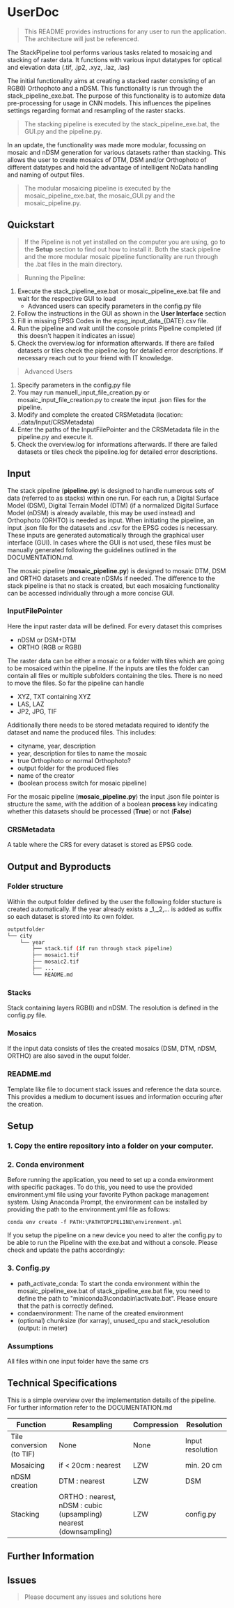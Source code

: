 # UserDoc
>This README provides instructions for any user to run the application. The architecture will just be referenced.

The StackPipeline tool performs various tasks related to mosaicing and stacking of raster data. It functions with various input datatypes for optical and elevation data (.tif, .jp2, .xyz, .laz, .las)

The initial functionality aims at creating a stacked raster consisting of an RGB(I) Orthophoto and a nDSM. This functionality is run through the stack_pipeline_exe.bat. The purpose of this functionality is to automize data pre-processing for usage in CNN models. This influences the pipelines settings regarding format and resampling of the raster stacks. 
>The stacking pipeline is executed by the stack_pipeline_exe.bat, the GUI.py and the pipeline.py.

In an update, the functionality was made more modular, focussing on mosaic and nDSM generation for various datasets rather than stacking. This allows the user to create mosaics of DTM, DSM and/or Orthophoto of different datatypes and hold the advantage of intelligent NoData handling and naming of output files. 
>The modular mosaicing pipeline is executed by the mosaic_pipeline_exe.bat, the mosaic_GUI.py and the mosaic_pipeline.py.



## Quickstart
>If the Pipeline is not yet installed on the computer you are using, go to the **Setup** section to find out how to install it. Both the stack pipeline and the more modular mosaic pipeline functionality are run through the .bat files in the main directory.

>Running the Pipeline:
1. Execute the stack_pipeline_exe.bat or mosaic_pipeline_exe.bat file and wait for the respective GUI to load
    - Advanced users can specify parameters in the config.py file
2. Follow the instructions in the GUI as shown in the **User Interface** section
3. Fill in missing EPSG Codes in the epsg_input_data_{DATE}.csv file.  
3. Run the pipeline and wait until the console prints Pipeline completed (if this doesn't happen it indicates an issue)
4. Check the overview.log for information afterwards. If there are failed datasets or tiles check the pipeline.log for detailed error descriptions. If necessary reach out to your friend with IT knowledge. 

>Advanced Users

1. Specify parameters in the config.py file 
2. You may run manuell_input_file_creation.py or mosaic_input_file_creation.py to create the input .json files for the pipeline.
3. Modify and complete the created CRSMetadata (location: ..data/Input/CRSMetadata)
4. Enter the paths of the InputFilePointer and the CRSMetadata file in the pipeline.py and execute it.
5. Check the overview.log for informations afterwards. If there are failed datasets or tiles check the pipeline.log for detailed error descriptions.


## Input
The stack pipeline (**pipeline.py**) is designed to handle numerous sets of data (referred to as stacks) within one run. For each run, a Digital Surface Model (DSM), Digital Terrain Model (DTM) (if a normalized Digital Surface Model (nDSM) is already available, this may be used instead) and Orthophoto (ORHTO) is needed as input. When initiating the pipeline, an input .json file for the datasets and .csv for the EPSG codes is necessary. These inputs are generated automatically through the graphical user interface (GUI). In cases where the GUI is not used, these files must be manually generated following the guidelines outlined in the DOCUMENTATION.md.

The mosaic pipeline (**mosaic_pipeline.py**) is designed to mosaic DTM, DSM and ORTHO datasets and create nDSMs if needed. The difference to the stack pipeline is that no stack is created, but each mosaicing functionality can be accessed individually through a more concise GUI. 

### InputFilePointer
Here the input raster data will be defined. For every dataset this comprises
- nDSM or DSM+DTM
- ORTHO (RGB or RGBI)

The raster data can be either a mosaic or a folder with tiles which are going to be mosaiced within the pipeline. If the inputs are tiles the folder can contain all files or multiple subfolders containing the tiles. There is no need to move the files. So far the pipeline can handle
- XYZ, TXT containing XYZ
- LAS, LAZ
- JP2, JPG, TIF

Additionally there needs to be stored metadata required to identify the dataset and name the produced files. This includes:
- cityname, year, description
- year, description for tiles to name the mosaic
- true Orthophoto or normal Orthophoto?
- output folder for the produced files
- name of the creator
- (boolean process switch for mosaic pipeline)

For the mosaic pipeline (**mosaic_pipeline.py**) the input .json file pointer is structure the same, with the addition of a boolean **process** key indicating whether this datasets should be processed (**True**) or not (**False**)





### CRSMetadata

A table where the CRS for every dataset is stored as EPSG code.


## Output and Byproducts

### Folder structure
Within the output folder defined by the user the following folder stucture is created automatically. If the year already exists a _1,_2,... is added as suffix so each dataset is stored into its own folder.
``` bash
outputfolder
└── city
    └── year
        ├── stack.tif (if run through stack pipeline)
        ├── mosaic1.tif
        ├── mosaic2.tif
        ├── ...
        └── README.md
```

### Stacks
Stack containing layers RGB(I) and nDSM. The resolution is defined in the config.py file.

### Mosaics
If the input data consists of tiles the created mosaics (DSM, DTM, nDSM, ORTHO) are also saved in the ouput folder.

### README.md
Template like file to document stack issues and reference the data source. This  provides a medium to document issues and information occuring after the creation.


## Setup

### 1. Copy the entire repository into a folder on your computer. 
### 2. Conda environment

Before running the application, you need to set up a conda environment with specific packages. 
To do this, you need to use the provided environment.yml file using your favorite Python package management system.
Using Anaconda Prompt, the environment can be installed by providing the path to the environment.yml file as follows: 
```
conda env create -f PATH:\PATHTOPIPELINE\environment.yml
```


If you setup the pipeline on a new device you need to alter the config.py to be able to run the Pipeline with the exe.bat and without a console. Please check and update the paths accordingly:
### 3. Config.py
- path_activate_conda: To start the conda environment within the mosaic_pipeline_exe.bat of stack_pipeline_exe.bat file, you need to define the path to "miniconda3\condabin\activate.bat". Please ensure that the path is correctly defined.
- condaenvironment: The name of the created environment
- (optional) chunksize (for xarray), unused_cpu and stack_resolution (output: in meter)

### Assumptions
All files within one input folder have the same crs

## Technical Specifications

This is a simple overview over the implementation details of the pipeline. For further information refer to the DOCUMENTATION.md

Function                | Resampling                                                            | Compression    | Resolution
------------------------|-----------------------------------------------------------------------|----------------|---------
Tile conversion (to TIF)| None                                                                  | None           | Input resolution
Mosaicing               | if < 20cm : nearest                                                   | LZW            | min. 20 cm
nDSM creation           | DTM : nearest                                                         | LZW            | DSM
Stacking                | ORTHO : nearest,<br> nDSM : cubic (upsampling) nearest (downsampling) | LZW            | config.py





## Further Information

## Issues
>Please document any issues and solutions here


